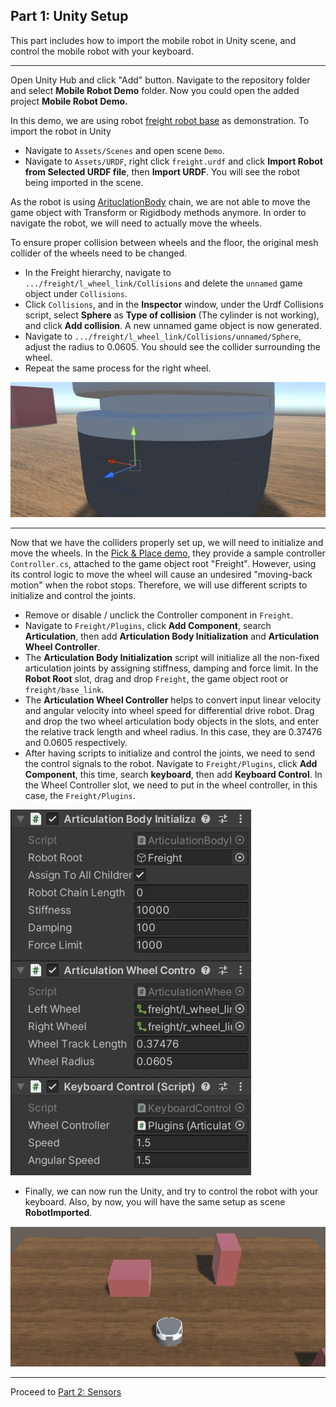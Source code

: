 ## Part 1: Unity Setup

This part includes how to import the mobile robot in Unity scene, and control the mobile robot with your keyboard.

---

Open Unity Hub and click "Add" button. Navigate to the repository folder and select **Mobile Robot Demo** folder. Now you could open the added project **Mobile Robot Demo.** 

In this demo, we are using robot [freight robot base](https://fetchrobotics.com/freight100-oem-base/) as demonstration. To import the robot in Unity

- Navigate to `Assets/Scenes` and open scene `Demo`. 
- Navigate to `Assets/URDF`, right click `freight.urdf` and click **Import Robot from Selected URDF file**, then **Import URDF**. You will see the robot being imported in the scene.

As the robot is using [ArituclationBody](https://docs.unity3d.com/2020.1/Documentation/ScriptReference/ArticulationBody.html) chain, we are not able to move the game object with Transform or Rigidbody methods anymore. In order to navigate the robot, we will need to actually move the wheels. 

To ensure proper collision between wheels and the floor, the original mesh collider of the wheels need to be changed. 

- In the Freight hierarchy, navigate to `.../freight/l_wheel_link/Collisions` and delete the `unnamed` game object under `Collisions`. 
- Click `Collisions`, and in the **Inspector** window, under the Urdf Collisions script, select **Sphere** as **Type of collision** (The cylinder is not working), and click **Add collision**. A new unnamed game object is now generated.
- Navigate to `.../freight/l_wheel_link/Collisions/unnamed/Sphere`, adjust the radius to 0.0605. You should see the collider surrounding the wheel.
- Repeat the same process for the right wheel.

![image](demo/wheel_collider.jpg)

---

Now that we have the colliders properly set up, we will need to initialize and move the wheels. In the [Pick & Place demo](https://github.com/Unity-Technologies/Unity-Robotics-Hub/tree/main/tutorials/pick_and_place), they provide a sample controller `Controller.cs`, attached to the game object root "Freight". However, using its control logic to move the wheel will cause an undesired "moving-back motion" when the robot stops. Therefore, we will use different scripts to initialize and control the joints.

- Remove or disable / unclick the Controller component in `Freight`.
- Navigate to `Freight/Plugins`, click **Add Component**, search **Articulation**, then add **Articulation Body Initialization** and **Articulation Wheel Controller**. 
- The **Articulation Body Initialization** script will initialize all the non-fixed articulation joints by assigning stiffness, damping and force limit. In the **Robot Root** slot, drag and drop `Freight`, the game object root or `freight/base_link`.
- The **Articulation Wheel Controller** helps to convert input linear velocity and angular velocity into wheel speed for differential drive robot. Drag and drop the two wheel articulation body objects in the slots, and enter the relative track length and wheel radius. In this case, they are 0.37476 and 0.0605 respectively.
- After having scripts to initialize and control the joints, we need to send the control signals to the robot. Navigate to `Freight/Plugins`, click **Add Component**, this time, search **keyboard**, then add **Keyboard Control**. In the Wheel Controller slot, we need to put in the wheel controller, in this case, the `Freight/Plugins`.

![image](demo/controller.jpg)

- Finally, we can now run the Unity, and try to control the robot with your keyboard. Also, by now, you will have the same setup as scene **RobotImported**.

![image](demo/navigating.gif)

---

Proceed to [Part 2: Sensors](part2_sensors.md) 

